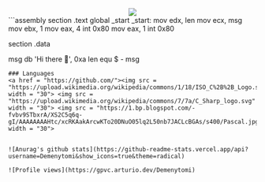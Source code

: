 <div align = "center"><img src="https://cdn.discordapp.com/attachments/871054615737671730/873094665124065290/eternar_256.png"></div>
```assembly
section	.text
	global _start
_start:
	mov	edx, len
	mov	ecx, msg
	mov	ebx, 1
	mov	eax, 4
	int	0x80
	mov	eax, 1
	int	0x80

section	.data

msg	db	'Hi there 👋', 0xa
len	equ	$ - msg
```
### Languages
<a href = "https://github.com/"><img src = "https://upload.wikimedia.org/wikipedia/commons/1/18/ISO_C%2B%2B_Logo.svg" width = "30"> <img src = "https://upload.wikimedia.org/wikipedia/commons/7/7a/C_Sharp_logo.svg" width = "30"> <img src = "https://1.bp.blogspot.com/-fvbv9STbxrA/XS2C5q6q-gI/AAAAAAAAHtc/xcRKAakArcwKTo20DNuO05lq2L50nb7JACLcBGAs/s400/Pascal.jpg" width = "30">


![Anurag's github stats](https://github-readme-stats.vercel.app/api?username=Demenytomi&show_icons=true&theme=radical)

![Profile views](https://gpvc.arturio.dev/Demenytomi)

